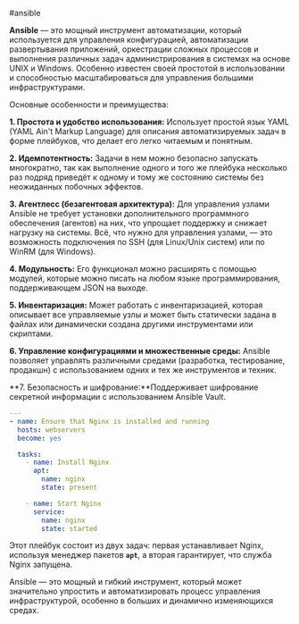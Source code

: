 #ansible 

**Ansible** — это мощный инструмент автоматизации, который используется для управления конфигурацией, автоматизации развертывания приложений, оркестрации сложных процессов и выполнения различных задач администрирования в системах на основе UNIX и Windows. Особенно известен своей простотой в использовании и способностью масштабироваться для управления большими инфраструктурами.

Основные особенности и преимущества:

**1. Простота и удобство использования:** Использует простой язык YAML (YAML Ain't Markup Language) для описания автоматизируемых задач в форме плейбуков, что делает его легко читаемым и понятным.

**2. Идемпотентность:** Задачи в нем можно безопасно запускать многократно, так как выполнение одного и того же плейбука несколько раз подряд приведёт к одному и тому же состоянию системы без неожиданных побочных эффектов.

**3. Агентлесс (безагентовая архитектура):** Для управления узлами Ansible не требует установки дополнительного программного обеспечения (агентов) на них, что упрощает поддержку и снижает нагрузку на системы. Всё, что нужно для управления узлами, — это возможность подключения по SSH (для Linux/Unix систем) или по WinRM (для Windows).

**4. Модульность:** Его функционал можно расширять с помощью модулей, которые можно писать на любом языке программирования, поддерживающем JSON на выходе.

**5. Инвентаризация:** Может работать с инвентаризацией, которая описывает все управляемые узлы и может быть статически задана в файлах или динамически создана другими инструментами или скриптами.

**6. Управление конфигурациями и множественные среды:** Ansible позволяет управлять различными средами (разработка, тестирование, продакшн) с использованием одних и тех же инструментов и техник.

**7. Безопасность и шифрование:**Поддерживает шифрование секретной информации с использованием Ansible Vault.

```yaml
---
- name: Ensure that Nginx is installed and running
  hosts: webservers
  become: yes

  tasks:
    - name: Install Nginx
      apt:
        name: nginx
        state: present

    - name: Start Nginx
      service:
        name: nginx
        state: started
```

Этот плейбук состоит из двух задач: первая устанавливает Nginx, используя менеджер пакетов **`apt`**, а вторая гарантирует, что служба Nginx запущена.

Ansible — это мощный и гибкий инструмент, который может значительно упростить и автоматизировать процесс управления инфраструктурой, особенно в больших и динамично изменяющихся средах.